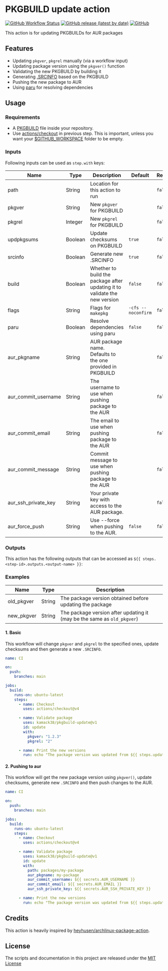 # PKGBUILD update action

[![GitHub Workflow Status](https://img.shields.io/github/actions/workflow/status/kamack38/pkgbuild-update/CD.yml?label=CI&style=flat-square)](https://github.com/kamack38/pkgbuild-update/actions)
[![GitHub release (latest by date)](https://img.shields.io/github/v/release/kamack38/pkgbuild-update?style=flat-square)](https://github.com/kamack38/pkgbuild-update/releases)
[![GitHub](https://img.shields.io/github/license/kamack38/pkgbuild-update?style=flat-square)](./LICENSE)

This action is for updating PKGBUILDs for AUR packages

## Features

- Updating `pkgver`, `pkgrel` manually (via a workflow input)
- Updating package version using the `pkgver()` function
- Validating the new PKGBUILD by building it
- Generating [.SRCINFO](https://wiki.archlinux.org/title/.SRCINFO) based on the PKGBUILD
- Pushing the new package to AUR
- Using [paru](https://github.com/Morganamilo/paru) for resolving dependencies

## Usage

### Requirements

- A [PKGBUILD](https://wiki.archlinux.org/title/PKGBUILD) file inside your repository.
- Use [actions/checkout](https://github.com/actions/checkout) in previous step. This is important,
  unless you want your
  [$GITHUB_WORKSPACE](https://docs.github.com/en/actions/reference/environment-variables#default-environment-variables)
  folder to be empty.

### Inputs

Following inputs can be used as `step.with` keys:

| Name                | Type    | Description                                                                | Default            | Required |
| ------------------- | ------- | -------------------------------------------------------------------------- | ------------------ | -------- |
| path                | String  | Location for this action to run                                            |                    | `false`  |
| pkgver              | String  | New `pkgver` for PKGBUILD                                                  |                    | `false`  |
| pkgrel              | Integer | New `pkgrel` for PKGBUILD                                                  |                    | `false`  |
| updpkgsums          | Boolean | Update checksums on PKGBUILD                                               | `true`             | `false`  |
| srcinfo             | Boolean | Generate new .SRCINFO                                                      | `true`             | `false`  |
| build               | Boolean | Whether to build the package after updating it to validate the new version | `false`            | `false`  |
| flags               | String  | Flags for `makepkg`                                                        | `-cfs --noconfirm` | `false`  |
| paru                | Boolean | Resolve dependencies using paru                                            | `false`            | `false`  |
| aur_pkgname         | String  | AUR package name. Defaults to the one provided in PKGBUILD                 |                    | `false`  |
| aur_commit_username | String  | The username to use when pushing package to the AUR                        |                    | `false`  |
| aur_commit_email    | String  | The email to use when pushing package to the AUR                           |                    | `false`  |
| aur_commit_message  | String  | Commit message to use when pushing package to the AUR                      |                    | `false`  |
| aur_ssh_private_key | String  | Your private key with access to the AUR package.                           |                    | `false`  |
| aur_force_push      | String  | Use --force when pushing to the AUR.                                       | `false`            | `false`  |

### Outputs

This action has the following outputs that can be accessed as
`${{ steps.<step-id>.outputs.<output-name> }}`:

### Examples

| Name       | Type   | Description                                                             |
| ---------- | ------ | ----------------------------------------------------------------------- |
| old_pkgver | String | The package version obtained before updating the package                |
| new_pkgver | String | The package version after updating it (may be the same as `old_pkgver`) |

#### 1. Basic

This workflow will change `pkgver` and `pkgrel` to the specified ones, update checksums and then
generate a new `.SRCINFO`.

```yaml
name: CI

on:
  push:
    branches: main

jobs:
  build:
    runs-on: ubuntu-latest
    steps:
      - name: Checkout
        uses: actions/checkout@v4

      - name: Validate package
        uses: kamack38/pkgbuild-update@v1
        id: update
        with:
          pkgver: "1.2.3"
          pkgrel: "2"

      - name: Print the new versions
        run: echo "The package version was updated from ${{ steps.update.outputs.old_pkgver }} to ${{ steps.update.outputs.new_pkgver }}"
```

#### 2. Pushing to aur

This workflow will get the new package version using `pkgver()`, update checksums, generate new
`.SRCINFO` and then push changes to the AUR.

```yaml
name: CI

on:
  push:
    branches: main

jobs:
  build:
    runs-on: ubuntu-latest
    steps:
      - name: Checkout
        uses: actions/checkout@v4

      - name: Validate package
        uses: kamack38/pkgbuild-update@v1
        id: update
        with:
          path: packages/my-package
          aur_pkgname: my-package
          aur_commit_username: ${{ secrets.AUR_USERNAME }}
          aur_commit_email: ${{ secrets.AUR_EMAIL }}
          aur_ssh_private_key: ${{ secrets.AUR_SSH_PRIVATE_KEY }}

      - name: Print the new versions
        run: echo "The package version was updated from ${{ steps.update.outputs.old_pkgver }} to ${{ steps.update.outputs.new_pkgver }}"
```

## Credits

This action is heavily inspired by
[heyhusen/archlinux-package-action](https://github.com/heyhusen/archlinux-package-action).

## License

The scripts and documentation in this project are released under the [MIT License](LICENSE)
